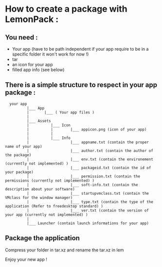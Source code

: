 # How to create a package with LemonPack :

## You need :

- Your app (have to be path independent if your app require to be in a specific folder it won't work for now !)
- tar
- an icon for your app
- filled app info (see below)

## There is a simple structure to respect in your app package : 

        
      your app 
              |___ App
              |       |___ ( Your app files )
              |
              |___ Assets
              |          |___ Icon
              |          |        |___ appicon.png (icon of your app)
              |          |
              |          |___ Info
              |                   |___ appname.txt (contain the proper name of your app)
              |                   |___ author.txt (contain the author of the package)
              |                   |___ env.txt (contain the environement (currently not implemented) )
              |                   |___ packageid.txt (contain the id of your package)
              |                   |___ permission.txt (contain the permissions (currently not implemented) )
              |                   |___ soft-info.txt (contain the description about your software)
              |                   |___ startupvmclass.txt (contain the VMclass for the window manager)
              |                   |___ type.txt (contain the type of the application (Refer to freedesktop standard) )
              |                   |___ ver.txt (contain the version of your app (currently not implemented) )
              |
              |___ Launcher (contain launch informations for your app)

        
## Package the application

Compress your folder in tar.xz and rename the tar.xz in lem

Enjoy your new app !
